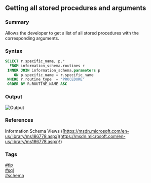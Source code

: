 ## Getting all stored procedures and arguments

### Summary
Allows the developer to get a list of all stored procedures with the corresponding arguments.

### Syntax
```sql
SELECT r.specific_name, p.*
  FROM information_schema.routines r 
 INNER JOIN information_schema.parameters p
    ON p.specific_name = r.specific_name
 WHERE r.routine_type  = 'PROCEDURE'
 ORDER BY R.ROUTINE_NAME ASC
```

### Output
![Output](https://cloud.githubusercontent.com/assets/19519411/21103006/31464d4c-c046-11e6-8ebb-1beeed0ce6a4.png)  

### References  
Information Schema Views \([https://msdn.microsoft.com/en-us/library/ms186778.aspx](https://msdn.microsoft.com/en-us/library/ms186778.aspx)\)

### Tags  
[#tip](../../tips.md)  
[#sql](../sql.md)  
[#schema](schema.md)